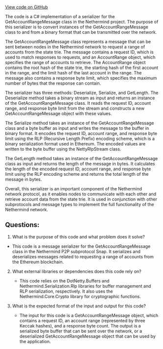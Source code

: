 [View code on GitHub](https://github.com/NethermindEth/nethermind/src/Nethermind/Nethermind.Network/P2P/Subprotocols/Snap/Messages/GetAccountRangeMessageSerializer.cs)

The code is a C# implementation of a serializer for the GetAccountRangeMessage class in the Nethermind project. The purpose of this serializer is to convert instances of the GetAccountRangeMessage class to and from a binary format that can be transmitted over the network.

The GetAccountRangeMessage class represents a message that can be sent between nodes in the Nethermind network to request a range of accounts from the state trie. The message contains a request ID, which is used to match responses to requests, and an AccountRange object, which specifies the range of accounts to retrieve. The AccountRange object contains the root hash of the state trie, the starting hash of the first account in the range, and the limit hash of the last account in the range. The message also contains a response byte limit, which specifies the maximum number of bytes that the response can contain.

The serializer has three methods: Deserialize, Serialize, and GetLength. The Deserialize method takes a binary stream as input and returns an instance of the GetAccountRangeMessage class. It reads the request ID, account range, and response byte limit from the stream and constructs a new GetAccountRangeMessage object with these values.

The Serialize method takes an instance of the GetAccountRangeMessage class and a byte buffer as input and writes the message to the buffer in binary format. It encodes the request ID, account range, and response byte limit using the RLP (Recursive Length Prefix) encoding scheme, which is a binary serialization format used in Ethereum. The encoded values are written to the byte buffer using the NettyRlpStream class.

The GetLength method takes an instance of the GetAccountRangeMessage class as input and returns the length of the message in bytes. It calculates the length of the encoded request ID, account range, and response byte limit using the RLP encoding scheme and returns the total length of the message in bytes.

Overall, this serializer is an important component of the Nethermind network protocol, as it enables nodes to communicate with each other and retrieve account data from the state trie. It is used in conjunction with other subprotocols and message types to implement the full functionality of the Nethermind network.
## Questions: 
 1. What is the purpose of this code and what problem does it solve?
   - This code is a message serializer for the GetAccountRangeMessage class in the Nethermind P2P subprotocol Snap. It serializes and deserializes messages related to requesting a range of accounts from the Ethereum blockchain.
   
2. What external libraries or dependencies does this code rely on?
   - This code relies on the DotNetty.Buffers and Nethermind.Serialization.Rlp libraries for buffer management and RLP serialization, respectively. It also uses the Nethermind.Core.Crypto library for cryptographic functions.
   
3. What is the expected format of the input and output for this code?
   - The input for this code is a GetAccountRangeMessage object, which contains a request ID, an account range (represented by three Keccak hashes), and a response byte count. The output is a serialized byte buffer that can be sent over the network, or a deserialized GetAccountRangeMessage object that can be used by the application.